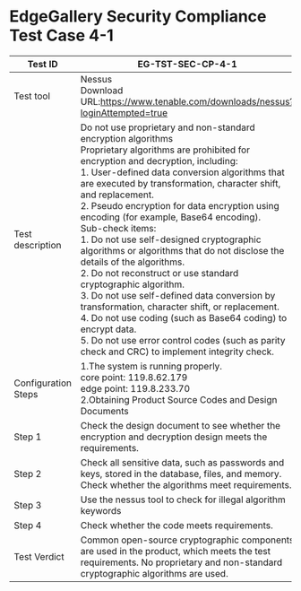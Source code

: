 # EdgeGallery Security Compliance Test Case 4-1

|Test ID   |EG-TST-SEC-CP-4-1   |
| ------------ | ------------ |
|Test tool   |Nessus<br>Download URL:https://www.tenable.com/downloads/nessus?loginAttempted=true   |
|Test description   |Do not use proprietary and non-standard encryption algorithms<br>Proprietary algorithms are prohibited for encryption and decryption, including:<br>1. User-defined data conversion algorithms that are executed by transformation, character shift, and replacement.<br>2. Pseudo encryption for data encryption using encoding (for example, Base64 encoding).<br>Sub-check items:<br>1. Do not use self-designed cryptographic algorithms or algorithms that do not disclose the details of the algorithms.<br>2. Do not reconstruct or use standard cryptographic algorithm.<br>3. Do not use self-defined data conversion by transformation, character shift, or replacement.<br>4. Do not use coding (such as Base64 coding) to encrypt data.<br>5. Do not use error control codes (such as parity check and CRC) to implement integrity check.   |
|Configuration Steps   |1.The system is running properly.<br>core point: 119.8.62.179<br>edge point: 119.8.233.70<br>2.Obtaining Product Source Codes and Design Documents   |
|Step 1   |Check the design document to see whether the encryption and decryption design meets the requirements.   |
|Step 2   |Check all sensitive data, such as passwords and keys, stored in the database, files, and memory. Check whether the algorithms meet requirements.   |
|Step 3   |Use the nessus tool to check for illegal algorithm keywords   |
|Step 4   |Check whether the code meets requirements.   |
|Test Verdict   |Common open-source cryptographic components are used in the product, which meets the test requirements. No proprietary and non-standard cryptographic algorithms are used.   |
